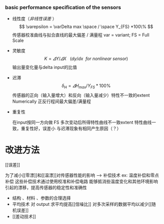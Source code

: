 ### basic performance specification of the sensors
- 线性度（*非线性误差* ）
	 $$ \varepsilon  = \varDelta max \space / \space Y_{FS} *100\% $$
	 传感器校准曲线与拟合直线的最大偏差 / 满量程
	 var = variant; FS = Full Scale
	 
- 灵敏度
	 $$K = \varDelta Y / \varDelta  X  \ \ \  (dy / dx \ \ for\ nonlinear\ sensor)$$
	  输出量变化量与delta input的比值
	 	 
- 迟滞
	$$ \delta _H  = \varDelta H_{max} / Y_{FS} *100\% $$
	 	 传感器的正向（输入量增大）和反向（输入量减少）特性不一致的extent
		 Numerically 正反行程间最大偏差/满量程

- 重复性
	
	在input按同一方向做 FS 多次变动后所得特性曲线不一致extent
	特性曲线一致，重复性好，误差小
	与迟滞现象有相同产生原因（？）


# 改进方法


[[误差]]


为了减小[[零漂]]和[[温漂]]对传感器性能的影响 --> 补偿技术
	ex: 温度补偿和零点补偿
	这些补偿技术通过使用校准和补偿电路
	能够抵消些温度变化和其他环境影响引起的漂移，提高传感器的稳定性和准确性


- 结构 、材料 、参数的合理选择
- 平均技术
	 对 output 求平均提高[[信噪比]]
	 对多次采样的数据平均以减少[[随机误差]]
- [[差动技术]]
